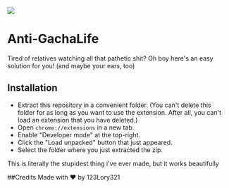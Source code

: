 ![](https://img.shields.io/codefactor/grade/github/123Lory321/anti-gachalife/main?style=for-the-badge)

# Anti-GachaLife
Tired of relatives watching all that pathetic shit? Oh boy here's an easy solution for you! (and maybe your ears, too)

## Installation
 - Extract this repository in a convenient folder. (You can't delete this folder for as long as you want to use the extension. After all, you can't load an extension   that you have deleted.)
 - Open `chrome://extensions` in a new tab.
 - Enable "Developer mode" at the top-right.
 - Click the "Load unpacked" button that just appeared.
 - Select the folder where you just extracted the zip.

This is literally the stupidest thing i've ever made, but it works beautifully


##Credits
 Made with ❤️ by 123Lory321
